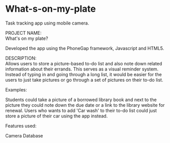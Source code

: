 # What-s-on-my-plate
Task tracking app using mobile camera.

PROJECT NAME:    
What's on my plate?

Developed the app using the PhoneGap framework, Javascript and HTML5.

DESCRIPTION:       
 Allows users to store a picture-based to-do list and also note down related information about their errands. This serves as a visual reminder system. Instead of typing in and going through a long list, it would be easier for the users to just take pictures or go through a set of pictures on their to-do list. 

Examples: 

Students could take a picture of a borrowed library book and next to the picture they could note down the due date or a link to the library website for renewal.
Users who wants to add 'Car wash' to their to-do list could just store a picture of their car using the app instead.

Features used:

Camera
Database

